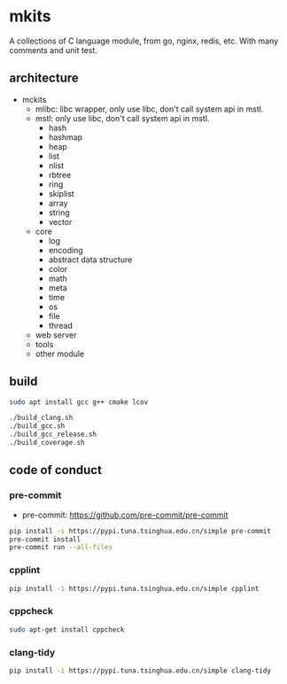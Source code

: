 # mkits

A collections of C language module, from go, nginx, redis, etc. With many
comments and unit test.

## architecture

- mckits
  - mlibc: libc wrapper, only use libc, don't call system api in mstl.
  - mstl: only use libc, don't call system api in mstl.
    - hash
    - hashmap
    - heap
    - list
    - nlist
    - rbtree
    - ring
    - skiplist
    - array
    - string
    - vector
  - core
    - log
    - encoding
    - abstract data structure
    - color
    - math
    - meta
    - time
    - os
    - file
    - thread
  - web server
  - tools
  - other module

## build

```sh
sudo apt install gcc g++ cmake lcov

./build_clang.sh
./build_gcc.sh
./build_gcc_release.sh
./build_coverage.sh
```

## code of conduct

### pre-commit

- pre-commit: <https://github.com/pre-commit/pre-commit>

```sh
pip install -i https://pypi.tuna.tsinghua.edu.cn/simple pre-commit
pre-commit install
pre-commit run --all-files
```

### cpplint

```sh
pip install -i https://pypi.tuna.tsinghua.edu.cn/simple cpplint
```

### cppcheck

```sh
sudo apt-get install cppcheck
```

### clang-tidy

```sh
pip install -i https://pypi.tuna.tsinghua.edu.cn/simple clang-tidy
```
